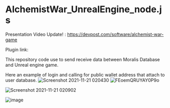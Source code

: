 # AlchemistWar_UnrealEngine_node.js

Presentation Video Update! : https://devpost.com/software/alchemist-war-game

Plugin link:

This repository code use to send receive data between Moralis Database and Unreal engine game.

Here an example of login and calling for public wallet address that attach to user database. 
![Screenshot 2021-11-21 020430](https://user-images.githubusercontent.com/94365423/142738234-1bcb8646-9467-4f14-a2e8-8cf7ff8872b4.png)
![FEoemQRUYAY0P9o](https://user-images.githubusercontent.com/94365423/142738110-e24b0c7e-1148-4a8b-803c-749d6b18a6a5.png)


![Screenshot 2021-11-21 020902](https://user-images.githubusercontent.com/94365423/142738269-eb6ab296-c278-41f5-beda-6e6a29e6fcea.png)

![image](https://user-images.githubusercontent.com/94365423/145662241-0ebe1244-d260-4055-8c37-f41419098ba8.png)
